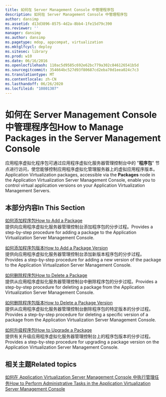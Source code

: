```yaml
---
title: 如何在 Server Management Console 中管理程序包
description: 如何在 Server Management Console 中管理程序包
author: dansimp
ms.assetid: d13d3896-8575-4d2a-8bb4-1fe15d79c390
ms.reviewer: ''
manager: dansimp
ms.author: dansimp
ms.pagetype: mdop, appcompat, virtualization
ms.mktglfcycl: deploy
ms.sitesec: library
ms.prod: w10
ms.date: 06/16/2016
ms.openlocfilehash: 110ac5d9585c692e62bc779a302c846126541b5d
ms.sourcegitcommit: 354664bc527d93f80687cd2eba70d1eea024c7c3
ms.translationtype: MT
ms.contentlocale: zh-CN
ms.lasthandoff: 06/26/2020
ms.locfileid: "10801307"
---
```

# <span data-ttu-id="7a3f9-103">如何在 Server Management Console 中管理程序包</span><span class="sxs-lookup"><span data-stu-id="7a3f9-103">How to Manage Packages in the Server Management Console</span></span>


<span data-ttu-id="7a3f9-104">应用程序虚拟化程序包可通过应用程序虚拟化服务器管理控制台中的 "**程序包**" 节点进行访问，使您能够控制应用程序虚拟化管理服务器上的虚拟应用程序版本。</span><span class="sxs-lookup"><span data-stu-id="7a3f9-104">Application Virtualization packages, accessible via the **Packages** node in the Application Virtualization Server Management Console, enable you to control virtual application versions on your Application Virtualization Management Servers.</span></span>

## <span data-ttu-id="7a3f9-105">本部分内容</span><span class="sxs-lookup"><span data-stu-id="7a3f9-105">In This Section</span></span>


<a href="" id="how-to-add-a-package"></a>[<span data-ttu-id="7a3f9-106">如何添加程序包</span><span class="sxs-lookup"><span data-stu-id="7a3f9-106">How to Add a Package</span></span>](how-to-add-a-package.md)  
<span data-ttu-id="7a3f9-107">提供向应用程序虚拟化服务器管理控制台添加程序包的分步过程。</span><span class="sxs-lookup"><span data-stu-id="7a3f9-107">Provides a step-by-step procedure for adding a package to the Application Virtualization Server Management Console.</span></span>

<a href="" id="how-to-add-a-package-version"></a>[<span data-ttu-id="7a3f9-108">如何添加程序包版本</span><span class="sxs-lookup"><span data-stu-id="7a3f9-108">How to Add a Package Version</span></span>](how-to-add-a-package-version.md)  
<span data-ttu-id="7a3f9-109">提供向应用程序虚拟化服务器管理控制台添加新版本程序包的分步过程。</span><span class="sxs-lookup"><span data-stu-id="7a3f9-109">Provides a step-by-step procedure for adding a new version of the package to the Application Virtualization Server Management Console.</span></span>

<a href="" id="how-to-delete-a-package"></a>[<span data-ttu-id="7a3f9-110">如何删除程序包</span><span class="sxs-lookup"><span data-stu-id="7a3f9-110">How to Delete a Package</span></span>](how-to-delete-a-packageserver.md)  
<span data-ttu-id="7a3f9-111">提供从应用程序虚拟化服务器管理控制台中删除程序包的分步过程。</span><span class="sxs-lookup"><span data-stu-id="7a3f9-111">Provides a step-by-step procedure for deleting a package from the Application Virtualization Server Management Console.</span></span>

<a href="" id="how-to-delete-a-package-version"></a>[<span data-ttu-id="7a3f9-112">如何删除程序包版本</span><span class="sxs-lookup"><span data-stu-id="7a3f9-112">How to Delete a Package Version</span></span>](how-to-delete-a-package-version.md)  
<span data-ttu-id="7a3f9-113">提供从应用程序虚拟化服务器管理控制台删除程序包的特定版本的分步过程。</span><span class="sxs-lookup"><span data-stu-id="7a3f9-113">Provides a step-by-step procedure for deleting a specific version of a package from the Application Virtualization Server Management Console.</span></span>

<a href="" id="how-to-upgrade-a-package"></a>[<span data-ttu-id="7a3f9-114">如何升级程序包</span><span class="sxs-lookup"><span data-stu-id="7a3f9-114">How to Upgrade a Package</span></span>](how-to-upgrade-a-package.md)  
<span data-ttu-id="7a3f9-115">提供有关升级应用程序虚拟化服务器管理控制台上的程序包版本的分步过程。</span><span class="sxs-lookup"><span data-stu-id="7a3f9-115">Provides a step-by-step procedure for upgrading a package version on the Application Virtualization Server Management Console.</span></span>

## <span data-ttu-id="7a3f9-116">相关主题</span><span class="sxs-lookup"><span data-stu-id="7a3f9-116">Related topics</span></span>


[<span data-ttu-id="7a3f9-117">如何在 Application Virtualization Server Management Console 中执行管理任务</span><span class="sxs-lookup"><span data-stu-id="7a3f9-117">How to Perform Administrative Tasks in the Application Virtualization Server Management Console</span></span>](how-to-perform-administrative-tasks-in-the-application-virtualization-server-management-console.md)

 

 





